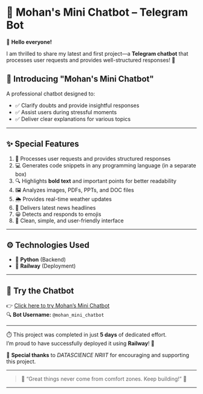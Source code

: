 # 🚀 Mohan's Mini Chatbot – Telegram Bot

🚀 **Hello everyone!**

I am thrilled to share my latest and first project—a **Telegram chatbot** that processes user requests and provides well-structured responses! 🎉

## 🤖 Introducing "Mohan's Mini Chatbot"

A professional chatbot designed to:
- ✅ Clarify doubts and provide insightful responses  
- ✅ Assist users during stressful moments  
- ✅ Deliver clear explanations for various topics  

---

## ✨ Special Features

1. 🧠 Processes user requests and provides structured responses  
2. 💻 Generates code snippets in any programming language (in a separate box)  
3. 🔍 Highlights **bold text** and important points for better readability  
4. 🖼️ Analyzes images, PDFs, PPTs, and DOC files  
5. 🌦️ Provides real-time weather updates  
6. 📰 Delivers latest news headlines  
7. 😀 Detects and responds to emojis  
8. 🎨 Clean, simple, and user-friendly interface  

---

## ⚙️ Technologies Used

- 🔹 **Python** (Backend)
- 🔹 **Railway** (Deployment)

---

## 📲 Try the Chatbot

👉 [Click here to try Mohan’s Mini Chatbot](https://lnkd.in/gJgH-TUa)  
🔍 **Bot Username:** `@mohan_mini_chatbot`

---

⏱️ This project was completed in just **5 days** of dedicated effort.  
I’m proud to have successfully deployed it using **Railway**! 🚀

🙏 **Special thanks** to *DATASCIENCE NRIIT* for encouraging and supporting this project.

---

> 💬 “Great things never come from comfort zones. Keep building!” 💪

---
